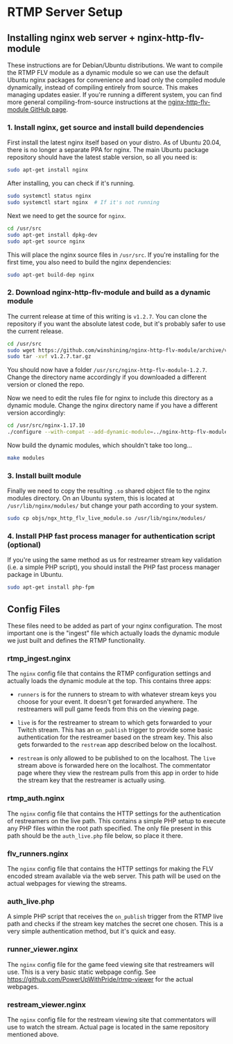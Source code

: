 # RTMP Server Setup

## Installing nginx web server + nginx-http-flv-module
These instructions are for Debian/Ubuntu distributions.  We want to compile the RTMP FLV module as a dynamic module so we can use the default Ubuntu nginx packages for convenience and load only the compiled module dynamically, instead of compiling entirely from source.  This makes managing updates easier.  If you're running a different system, you can find more general compiling-from-source instructions at the [nginx-http-flv-module GitHub page](https://github.com/winshining/nginx-http-flv-module).

### 1. Install nginx, get source and install build dependencies
First install the latest nginx itself based on your distro.  As of Ubuntu 20.04, there is no longer a separate PPA for nginx.  The main Ubuntu package repository should have the latest stable version, so all you need is:

```bash
sudo apt-get install nginx
```

After installing, you can check if it's running.

```bash
sudo systemctl status nginx
sudo systemctl start nginx  # If it's not running
```

Next we need to get the source for `nginx`.

```bash
cd /usr/src
sudo apt-get install dpkg-dev
sudo apt-get source nginx
```

This will place the nginx source files in `/usr/src`.  If you're installing for the first time, you also need to build the nginx dependencies:

```bash
sudo apt-get build-dep nginx
```

### 2. Download nginx-http-flv-module and build as a dynamic module
The current release at time of this writing is `v1.2.7`.  You can clone the repository if you want the absolute latest code, but it's probably safer to use the current release. 

```bash
cd /usr/src
sudo wget https://github.com/winshining/nginx-http-flv-module/archive/v1.2.7.tar.gz
sudo tar -xvf v1.2.7.tar.gz
```

You should now have a folder `/usr/src/nginx-http-flv-module-1.2.7`.  Change the directory name accordingly if you downloaded a different version or cloned the repo.

Now we need to edit the rules file for nginx to include this directory as a dynamic module.  Change the nginx directory name if you have a different version accordingly:

```bash
cd /usr/src/nginx-1.17.10
./configure --with-compat --add-dynamic-module=../nginx-http-flv-module-1.2.7
```

Now build the dynamic modules, which shouldn't take too long...

```bash
make modules
```

### 3. Install built module

Finally we need to copy the resulting `.so` shared object file to the nginx modules directory.  On an Ubuntu system, this is located at `/usr/lib/nginx/modules/` but change your path according to your system.

```bash
sudo cp objs/ngx_http_flv_live_module.so /usr/lib/nginx/modules/
```

### 4. Install PHP fast process manager for authentication script (optional)

If you're using the same method as us for restreamer stream key validation (i.e. a simple PHP script), you should install the PHP fast process manager package in Ubuntu.

```bash
sudo apt-get install php-fpm
```

## Config Files

These files need to be added as part of your nginx configuration.  The most important one is the "ingest" file which actually loads the dynamic module we just built and defines the RTMP functionality.

### rtmp_ingest.nginx
The `nginx` config file that contains the RTMP configuration settings and actually loads the dynamic module at the top.  This contains three apps:

- `runners` is for the runners to stream to with whatever stream keys you choose for your event.  It doesn't get forwarded anywhere.  The restreamers will pull game feeds from this on the viewing page.

- `live` is for the restreamer to stream to which gets forwarded to your Twitch stream.  This has an `on_publish` trigger to provide some basic authentication for the restreamer based on the stream key.  This also gets forwarded to the `restream` app described below on the localhost.

- `restream` is only allowed to be published to on the localhost.  The `live` stream above is forwarded here on the localhost.  The commentator page where they view the restream pulls from this app in order to hide the stream key that the restreamer is actually using.

### rtmp_auth.nginx
The `nginx` config file that contains the HTTP settings for the authentication of restreamers on the live path.  This contains a simple PHP setup to execute any PHP files within the root path specified.  The only file present in this path should be the `auth_live.php` file below, so place it there.

### flv_runners.nginx
The `nginx` config file that contains the HTTP settings for making the FLV encoded stream available via the web server.  This path will be used on the actual webpages for viewing the streams.

### auth_live.php

A simple PHP script that receives the `on_publish` trigger from the RTMP live path and checks if the stream key matches the secret one chosen.  This is a very simple authentication method, but it's quick and easy.

### runner_viewer.nginx

The `nginx` config file for the game feed viewing site that restreamers will use.  This is a very basic static webpage config.  See https://github.com/PowerUpWithPride/rtmp-viewer for the actual webpages.

### restream_viewer.nginx

The `nginx` config file for the restream viewing site that commentators will use to watch the stream.  Actual page is located in the same repository mentioned above.
